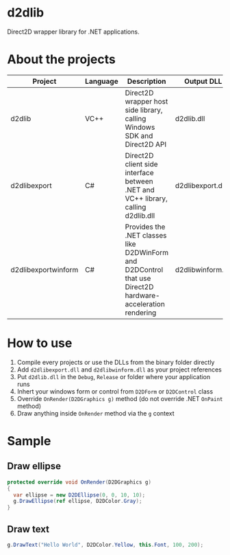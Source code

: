 # d2dlib

Direct2D wrapper library for .NET applications.

# About the projects

| Project | Language | Description | Output DLL | 
| --- | --- | --- | --- |
| d2dlib | VC++ | Direct2D wrapper host side library, calling Windows SDK and Direct2D API | d2dlib.dll | 
| d2dlibexport | C# | Direct2D client side interface between .NET and VC++ library, calling d2dlib.dll | d2dlibexport.dll |
| d2dlibexportwinform | C# | Provides the .NET classes like D2DWinForm and D2DControl that use Direct2D hardware-acceleration rendering | d2dlibwinform.dll |


# How to use

1. Compile every projects or use the DLLs from the binary folder directly
2. Add `d2dlibexport.dll` and `d2dlibwinform.dll` as your project references
3. Put `d2dlib.dll` in the `Debug`, `Release` or folder where your application runs
4. Inhert your windows form or control from `D2DForm` or `D2DControl` class
5. Override `OnRender(D2DGraphics g)` method (do not override .NET `OnPaint` method)
6. Draw anything inside `OnRender` method via the `g` context

# Sample

## Draw ellipse

```csharp
protected override void OnRender(D2DGraphics g)
{
  var ellipse = new D2DEllipse(0, 0, 10, 10);
  g.DrawEllipse(ref ellipse, D2DColor.Gray);
}
```

## Draw text

```csharp
g.DrawText("Hello World", D2DColor.Yellow, this.Font, 100, 200);
```
